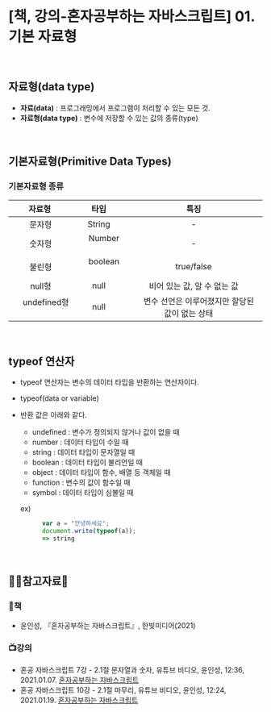 # [책, 강의-혼자공부하는 자바스크립트] 01. 기본 자료형

<br/>

## 자료형(data type)

* <b>자료(data)</b> : 프로그래밍에서 프로그램이 처리할 수 있는 모든 것.
* <b>자료형(data type)</b> : 변수에 저장할 수 있는 값의 종류(type)   



  
<br/>

## 기본자료형(Primitive Data Types)


### 기본자료형 종류
| &emsp;자료형 &emsp;  | &emsp; 타입 &emsp; | &emsp; 특징 &emsp; | 
| :-----------: | :------------: | :------------: | 
| &emsp; 문자형 &emsp; | &emsp; String &emsp; | &emsp; - &emsp; | 
| &emsp; 숫자형 &emsp; | &emsp; Number &emsp; | &emsp; - &emsp; |
| &emsp; 불린형 &emsp; | &emsp; boolean &emsp; | &emsp; true/false &emsp; |
| &emsp; null형 &emsp; | &emsp; null &emsp; | &emsp; 비어 있는 값, 알 수 없는 값 &emsp; | 
| &emsp; undefined형 &emsp; | &emsp; null &emsp; | &emsp; 변수 선언은 이루어졌지만 할당된 값이 없는 상태 &emsp; |

<br/>

## typeof 연산자

* typeof 연산자는 변수의 데이터 타입을 반환하는 연산자이다.
* typeof(data or variable)
* 반환 값은 아래와 같다.
  * undefined : 변수가 정의되지 않거나 값이 없을 때
  * number : 데이터 타입이 수일 때
  * string : 데이터 타입이 문자열일 때
  * boolean : 데이터 타입이 불리언일 때
  * object : 데이터 타입이 함수, 배열 등 객체일 때
  * function : 변수의 값이 함수일 때
  * symbol : 데이터 타입이 심볼일 때

  ex) 
  ```javascript
        var a = "안녕하세요";
        document.write(typeof(a));
        => string
  ```


<br/>


## :ok_woman:참고자료:bow:

### :book:책
* 윤인성, 『혼자공부하는 자바스크립트』, 한빛미디어(2021)

### :tv:강의
* 혼공 자바스크립트 7강 - 2.1절 문자열과 숫자, 유튜브 비디오, 윤인성, 12:36, 2021.01.07. [혼자공부하는 자바스크립트](https://www.youtube.com/watch?v=6F5Wmm4IOLQ&list=PLBXuLgInP-5kxpAKy2DNXoebCse2grHjl&index=8)
* 혼공 자바스크립트 10강 - 2.1절 마무리, 유튜브 비디오, 윤인성, 12:24, 2021.01.19. [혼자공부하는 자바스크립트](https://www.youtube.com/watch?v=Y4bGtMlJ8P8&list=PLBXuLgInP-5kxpAKy2DNXoebCse2grHjl&index=13)
